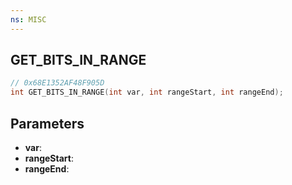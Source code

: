 ```yaml
---
ns: MISC
---
```

## GET_BITS_IN_RANGE

```c
// 0x68E1352AF48F905D
int GET_BITS_IN_RANGE(int var, int rangeStart, int rangeEnd);
```

## Parameters
* **var**:
* **rangeStart**:
* **rangeEnd**:
